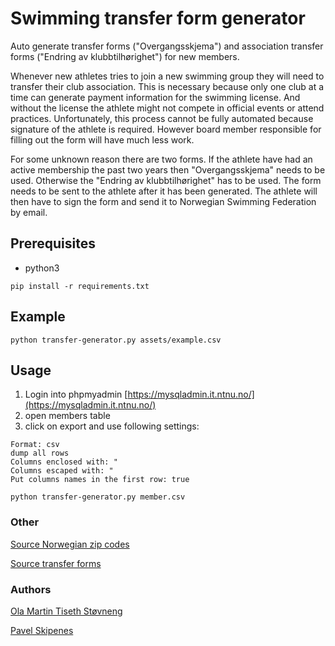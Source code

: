 # Swimming transfer form generator

Auto generate transfer forms ("Overgangsskjema") and association transfer forms ("Endring av klubbtilhørighet") for new members.

Whenever new athletes tries to join a new swimming group they will need to transfer their club association. This is necessary because only one club at a time can generate payment information for the swimming license. And without the license the athlete might not compete in official events or attend practices. Unfortunately, this process cannot be fully automated because signature of the athlete is required. However board member responsible for filling out the form will have much less work.

For some unknown reason there are two forms. If the athlete have had an active membership the past two years then "Overgangsskjema" needs to be used. Otherwise the "Endring av klubbtilhørighet" has to be used. The form needs to be sent to the athlete after it has been generated. The athlete will then have to sign the form and send it to Norwegian Swimming Federation by email.


## Prerequisites
- python3

```
pip install -r requirements.txt
```


## Example
```
python transfer-generator.py assets/example.csv
```


## Usage
1. Login into phpmyadmin [https://mysqladmin.it.ntnu.no/](https://mysqladmin.it.ntnu.no/)
2. open members table
3. click on export and use following settings:
```
Format: csv
dump all rows
Columns enclosed with: "
Columns escaped with: "
Put columns names in the first row: true
```

```
python transfer-generator.py member.csv 
```

### Other

[Source Norwegian zip codes](https://www.bring.no/tjenester/adressetjenester/postnummer)

[Source transfer forms](https://svomming.no/forbundet/klubbdrift/organisasjon/overganger/)


### Authors

[Ola Martin Tiseth Støvneng](https://github.com/olamartin)

[Pavel Skipenes](https://github.com/pavelskipenes)
